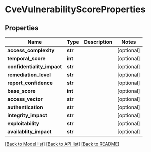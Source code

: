 # CveVulnerabilityScoreProperties

## Properties
Name | Type | Description | Notes
------------ | ------------- | ------------- | -------------
**access_complexity** | **str** |  | [optional] 
**temporal_score** | **int** |  | [optional] 
**confidentiality_impact** | **str** |  | [optional] 
**remediation_level** | **str** |  | [optional] 
**report_confidence** | **str** |  | [optional] 
**base_score** | **int** |  | [optional] 
**access_vector** | **str** |  | [optional] 
**authentication** | **str** |  | [optional] 
**integrity_impact** | **str** |  | [optional] 
**exploitability** | **str** |  | [optional] 
**availablity_impact** | **str** |  | [optional] 

[[Back to Model list]](../README.md#documentation-for-models) [[Back to API list]](../README.md#documentation-for-api-endpoints) [[Back to README]](../README.md)


